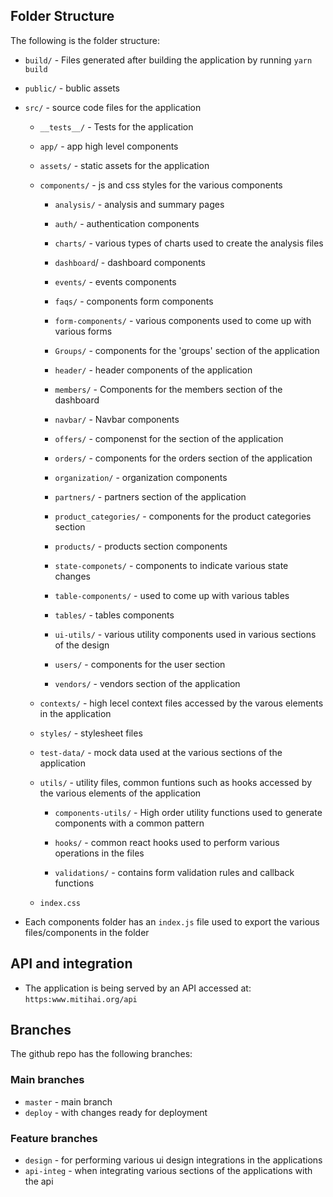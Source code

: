 ## **Folder Structure**

The following is the folder structure:

* `build/` - Files generated after building the application by running `yarn build`
  
* `public/` - bublic assets
* `src/` - source code files for the application
  - `__tests__/` - Tests for the application
  - `app/` - app high level components
  - `assets/` - static assets for the application
  - `components/` - js and css styles for the various components
  
      -  `analysis/` - analysis and summary pages 
      - `auth/` - authentication components


      - `charts/` - various types of charts used to create the analysis files

      - `dashboard`/ - dashboard components


      - `events/` - events components
        
      - `faqs/` - components form components

      - `form-components/` - various components used to come up with various forms
        
      - `Groups/` - components for the 'groups' section of the application
        
      - `header/` - header components of the application
        
      - `members/` - Components for the members section of the dashboard
        
      - `navbar/` - Navbar components
        
      - `offers/` - componenst for the section of the application
     
      - `orders/` - components for the orders section of the application
        
      - `organization/` - organization components
        
      - `partners/` - partners section of the application
        
      - `product_categories/` - components for the product categories section
        
      - `products/` - products section components
        
      - `state-componets/` - components to indicate various state changes
        
      - `table-components/` - used to come up with various tables
        
      - `tables/` - tables components
        
      - `ui-utils/` - various utility components used in various sections of the design
        
      - `users/` - components for the user section
        
      - `vendors/` - vendors section of the application
  
  - `contexts/` - high lecel context files accessed by the varous elements in the application
  
  - `styles/` - stylesheet files
  
  - `test-data/` - mock data used at the various sections of the application
  
  - `utils/` - utility files, common funtions such as hooks accessed by the various elements of the application      
      - `components-utils/` - High order utility functions used to generate components with a common pattern
        
      - `hooks/` - common react hooks used to perform various operations in the files
      - `validations/` - contains form validation rules and callback functions
 
  - `index.css` 

* Each components folder has an `index.js` file used to export the various files/components in the folder

## **API and integration**
- The application is being served by an API accessed at: `https:www.mitihai.org/api`

## **Branches** 
The github repo has the following branches:

### **Main branches**
* `master` - main branch
* `deploy` - with changes ready for deployment
  
### **Feature branches**
* `design` - for performing various ui design integrations in the applications
* `api-integ` - when integrating various sections of the applications with the api

